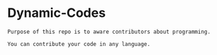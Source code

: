 # Dynamic-Codes

`Purpose of this repo is to aware contributors about programming.`

`You can contribute your code in any language.`
